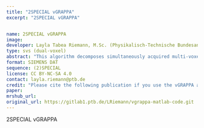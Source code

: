 ```yaml
---
title: "2SPECIAL vGRAPPA"
excerpt: "2SPECIAL vGRAPPA"


name: 2SPECIAL vGRAPPA
image:
developer: Layla Tabea Riemann, M.Sc. (Physikalisch-Technische Bundesanstalt, PTB)
type: svs (dual-voxel)
abstract: "This algorithm decomposes simultaneously acquired multi-voxel data to their respective origin regions. Based on the split-slice GRAPPA code by Steen Moeller, University of Minnesota, USA."
format: SIEMENS DAT
sequence: (2)SPECIAL
license: CC BY-NC-SA 4.0
contact: layla.riemann@ptb.de
credit: "Please cite the following publication if you use the vGRAPPA algorithm: L.T.Riemann, C.S.Aigner, R.Mekle, S.Schmitter, B.Ittermann, A.Fillmer; Fourier-based decomposition approach for simultaneous acquisition of 1H spectra from two voxels in vivo at short echo times, Proc. Int. Soc. Magn. Reson. Med. 2021:007"
paper:
mrshub_url:
original_url: https://gitlab1.ptb.de/LRiemann/vgrappa-matlab-code.git
---
```


2SPECIAL vGRAPPA
